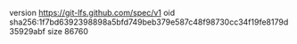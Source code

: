 version https://git-lfs.github.com/spec/v1
oid sha256:1f7bd6392398898a5bfd749beb379e587c48f98730cc34f19fe8179d35929abf
size 86760
